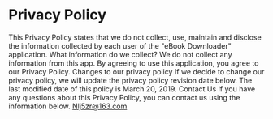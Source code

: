 # Privacy Policy
This Privacy Policy states that we do not collect, use, maintain and disclose the information collected by each user of the "eBook Downloader" application.
What information do we collect? We do not collect any information from this app.
By agreeing to use this application, you agree to our Privacy Policy.
Changes to our privacy policy
If we decide to change our privacy policy, we will update the privacy policy revision date below.
The last modified date of this policy is March 20, 2019.
Contact Us If you have any questions about this Privacy Policy, you can contact us using the information below.
Nlj5zr@163.com
